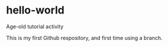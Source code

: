 # hello-world
Age-old tutorial activity

This is my first Github respository, and first time using a branch. 
